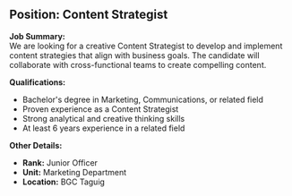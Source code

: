 ## **Position: Content Strategist**

**Job Summary:**  
We are looking for a creative Content Strategist to develop and implement content strategies that align with business goals. The candidate will collaborate with cross-functional teams to create compelling content.

**Qualifications:**  
- Bachelor's degree in Marketing, Communications, or related field
- Proven experience as a Content Strategist
- Strong analytical and creative thinking skills
- At least 6 years experience in a related field

**Other Details:**
- **Rank:** Junior Officer
- **Unit:** Marketing Department
- **Location:** BGC Taguig
